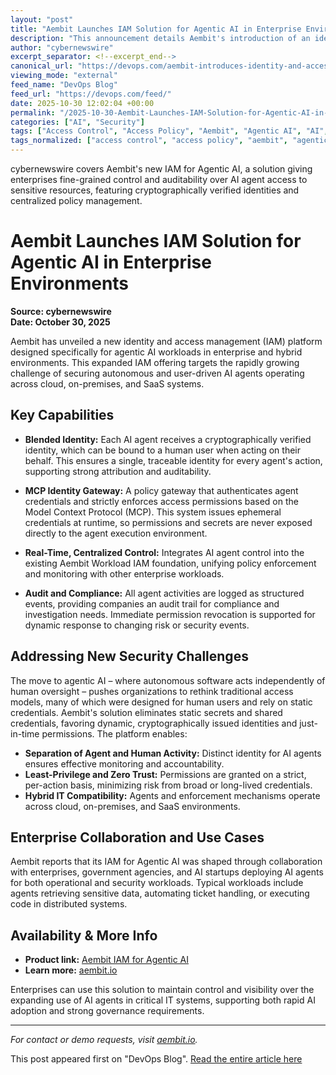 ```yaml
---
layout: "post"
title: "Aembit Launches IAM Solution for Agentic AI in Enterprise Environments"
description: "This announcement details Aembit's introduction of an identity and access management (IAM) platform tailored for agentic AI in enterprise settings. The solution, featuring Blended Identity and the MCP Identity Gateway, lets organizations assign verifiable identities to AI agents, enforce access policies in real time, and maintain complete audit trails for AI-powered workloads. Aembit’s IAM is designed to bridge the security gaps presented by autonomous AI agents operating across hybrid IT infrastructures. This platform targets both operational and security use cases and supports compliance needs."
author: "cybernewswire"
excerpt_separator: <!--excerpt_end-->
canonical_url: "https://devops.com/aembit-introduces-identity-and-access-management-for-agentic-ai/"
viewing_mode: "external"
feed_name: "DevOps Blog"
feed_url: "https://devops.com/feed/"
date: 2025-10-30 12:02:04 +00:00
permalink: "/2025-10-30-Aembit-Launches-IAM-Solution-for-Agentic-AI-in-Enterprise-Environments.html"
categories: ["AI", "Security"]
tags: ["Access Control", "Access Policy", "Aembit", "Agentic AI", "AI", "AI Security", "Audit Trail", "Blended Identity", "Credential Management", "Cyberwire", "Enterprise AI", "Hybrid Cloud", "IAM", "Identity And Access Management", "MCP Identity Gateway", "Policy Enforcement", "Posts", "Runtime Security", "Security", "Workload IAM"]
tags_normalized: ["access control", "access policy", "aembit", "agentic ai", "ai", "ai security", "audit trail", "blended identity", "credential management", "cyberwire", "enterprise ai", "hybrid cloud", "iam", "identity and access management", "mcp identity gateway", "policy enforcement", "posts", "runtime security", "security", "workload iam"]
---
```


cybernewswire covers Aembit's new IAM for Agentic AI, a solution giving enterprises fine-grained control and auditability over AI agent access to sensitive resources, featuring cryptographically verified identities and centralized policy management.<!--excerpt_end-->

# Aembit Launches IAM Solution for Agentic AI in Enterprise Environments

**Source: cybernewswire**  
**Date: October 30, 2025**

Aembit has unveiled a new identity and access management (IAM) platform designed specifically for agentic AI workloads in enterprise and hybrid environments. This expanded IAM offering targets the rapidly growing challenge of securing autonomous and user-driven AI agents operating across cloud, on-premises, and SaaS systems.

## Key Capabilities

- **Blended Identity:** Each AI agent receives a cryptographically verified identity, which can be bound to a human user when acting on their behalf. This ensures a single, traceable identity for every agent's action, supporting strong attribution and auditability.

- **MCP Identity Gateway:** A policy gateway that authenticates agent credentials and strictly enforces access permissions based on the Model Context Protocol (MCP). This system issues ephemeral credentials at runtime, so permissions and secrets are never exposed directly to the agent execution environment.

- **Real-Time, Centralized Control:** Integrates AI agent control into the existing Aembit Workload IAM foundation, unifying policy enforcement and monitoring with other enterprise workloads.

- **Audit and Compliance:** All agent activities are logged as structured events, providing companies an audit trail for compliance and investigation needs. Immediate permission revocation is supported for dynamic response to changing risk or security events.

## Addressing New Security Challenges

The move to agentic AI – where autonomous software acts independently of human oversight – pushes organizations to rethink traditional access models, many of which were designed for human users and rely on static credentials. Aembit's solution eliminates static secrets and shared credentials, favoring dynamic, cryptographically issued identities and just-in-time permissions. The platform enables:

- **Separation of Agent and Human Activity:** Distinct identity for AI agents ensures effective monitoring and accountability.
- **Least-Privilege and Zero Trust:** Permissions are granted on a strict, per-action basis, minimizing risk from broad or long-lived credentials.
- **Hybrid IT Compatibility:** Agents and enforcement mechanisms operate across cloud, on-premises, and SaaS environments.

## Enterprise Collaboration and Use Cases

Aembit reports that its IAM for Agentic AI was shaped through collaboration with enterprises, government agencies, and AI startups deploying AI agents for both operational and security workloads. Typical workloads include agents retrieving sensitive data, automating ticket handling, or executing code in distributed systems.

## Availability & More Info

- **Product link:** [Aembit IAM for Agentic AI](https://aembit.io/product-overview/)
- **Learn more:** [aembit.io](http://aembit.io)

Enterprises can use this solution to maintain control and visibility over the expanding use of AI agents in critical IT systems, supporting both rapid AI adoption and strong governance requirements.

---

*For contact or demo requests, visit [aembit.io](http://aembit.io).*

This post appeared first on "DevOps Blog". [Read the entire article here](https://devops.com/aembit-introduces-identity-and-access-management-for-agentic-ai/)
